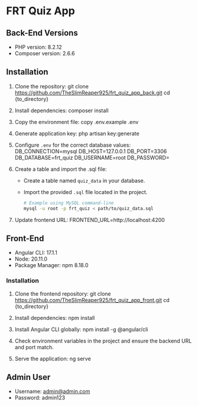 # FRT Quiz App

## Back-End Versions
- PHP version: 8.2.12
- Composer version: 2.6.6

## Installation
1. Clone the repository:
   git clone https://github.com/TheSlimReaper925/frt_quiz_app_back.git
   cd {to_directory}

2. Install dependencies:
   composer install

3. Copy the environment file:
   copy .env.example .env

4. Generate application key:
   php artisan key:generate

5. Configure `.env` for the correct database values:
   DB_CONNECTION=mysql
   DB_HOST=127.0.0.1
   DB_PORT=3306
   DB_DATABASE=frt_quiz
   DB_USERNAME=root
   DB_PASSWORD=

6. Create a table and import the .sql file:
   - Create a table named `quiz_data` in your database.
   - Import the provided `.sql` file located in the project.
   
     ```bash
     # Example using MySQL command-line
     mysql -u root -p frt_quiz < path/to/quiz_data.sql
     ```

7. Update frontend URL:
   FRONTEND_URL=http://localhost:4200

## Front-End
- Angular CLI: 17.1.1
- Node: 20.11.0
- Package Manager: npm 8.18.0

### Installation
1. Clone the frontend repository:
   git clone https://github.com/TheSlimReaper925/frt_quiz_app_front.git
   cd {to_directory}

2. Install dependencies:
   npm install

3. Install Angular CLI globally:
   npm install -g @angular/cli

4. Check environment variables in the project and ensure the backend URL and port match.

5. Serve the application:
   ng serve

## Admin User
- Username: admin@admin.com
- Password: admin123
